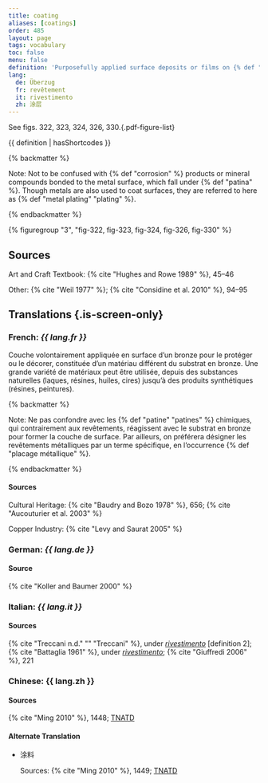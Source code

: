 ```yaml
---
title: coating
aliases: [coatings]
order: 485
layout: page
tags: vocabulary
toc: false
menu: false
definition: 'Purposefully applied surface deposits or films on {% def "bronze" %} sculpture that consist of materials chemically different from the metal substrate. Their composition can vary widely, ranging from natural substances such as lacquer, resin, oil, and wax to synthetic resins. Coatings may be decorative and/or protective. In the study of Renaissance bronzes, for example, applied lacquer-like coatings are often referred to as “organic patinas.”'
lang:
  de: Überzug
  fr: revêtement
  it: rivestimento
  zh: 涂层
---
```


See figs. 322, 323, 324, 326, 330.{.pdf-figure-list}

{{ definition | hasShortcodes }}

{% backmatter %}

Note: Not to be confused with {% def "corrosion" %} products or mineral compounds bonded to the metal surface, which fall under {% def "patina" %}. Though metals are also used to coat surfaces, they are referred to here as {% def "metal plating" "plating" %}.

{% endbackmatter %}

{% figuregroup "3", "fig-322, fig-323, fig-324, fig-326, fig-330" %}

## Sources

Art and Craft Textbook: {% cite "Hughes and Rowe 1989" %}, 45–46

Other: {% cite "Weil 1977" %}; {% cite "Considine et al. 2010" %}, 94–95

## Translations {.is-screen-only}

<div class="accordion">

### **French**: *{{ lang.fr }}*

Couche volontairement appliquée en surface d’un bronze pour le protéger ou le décorer, constituée d’un matériau différent du substrat en bronze. Une grande variété de matériaux peut être utilisée, depuis des substances naturelles (laques, résines, huiles, cires) jusqu’à des produits synthétiques (résines, peintures).

{% backmatter %}

Note: Ne pas confondre avec les {% def "patine" "patines" %} chimiques, qui contrairement aux revêtements, réagissent avec le substrat en bronze pour former la couche de surface. Par ailleurs, on préférera désigner les revêtements métalliques par un terme spécifique, en l’occurrence {% def "placage métallique" %}.

{% endbackmatter %}

#### Sources

Cultural Heritage: {% cite "Baudry and Bozo 1978" %}, 656; {% cite "Aucouturier et al. 2003" %}

Copper Industry: {% cite "Levy and Saurat 2005" %}

### **German**: *{{ lang.de }}*

#### Source

{% cite "Koller and Baumer 2000" %}

### **Italian**: *{{ lang.it }}*

#### Sources

{% cite "Treccani n.d." "" "Treccani" %}, under [*rivestimento*](https://www.treccani.it/vocabolario/rivestimento) [definition 2]; {% cite "Battaglia 1961" %}, under [*rivestimento*](http://www.gdli.it/pdf_viewer/Scripts/pdf.js/web/viewer.asp?file=/PDF/GDLI16/GDLI_16_ocr_1065.pdf&parola=rivestimento); {% cite "Giuffredi 2006" %}, 221

### **Chinese**: {{ lang.zh }}

#### Sources

{% cite "Ming 2010" %}, 1448; [TNATD](https://terms.naer.edu.tw/detail/207700/?index=8)

#### Alternate Translation

- 涂料

    Sources: {% cite "Ming 2010" %}, 1449; [TNATD](https://terms.naer.edu.tw/detail/627946/?index=6)

</div>
